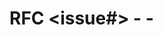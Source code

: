 # RFC <issue#> - <YYYY-MM-DD> - <title>

One paragraph description of the change.

## Motivation

Context that helps readers understand the motivation behind this change.

## Prior Art

List prior art, the good and bad. Why can't we simply use them?

## Guide-level Proposal

Describe your proposal in the form of a guide, as if it were being presented
to a Vector user.

1. Be succint and to the point!
2. Use code examples instead of long conceptual explanations!
3. Run your guide through grammarly or a similar tool.

## Sales Pitch

Sell this change.

* How will this change make Vector superior?
* Will this change unlock future possibilities?
* What other benefits will this change offer?

## Drawbacks

What are the downsides of doing this?

## Alternatives

What some alternatives to this approach?

## Outstanding Questions

List any outstanding questions that we can discuss and resolve.

## Plan of attack

Incremental steps that execute this change. Generally this is in the form of:

- [ ] Submit a PR with spike-level code _roughly_ demonstrating the change.
- [ ] Incremental change #1
- [ ] Incremental change #2
- [ ] ...

Note: This can be filled out during the review process.
